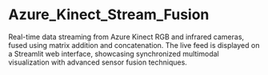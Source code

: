 # Azure_Kinect_Stream_Fusion
Real-time data streaming from Azure Kinect RGB and infrared cameras, fused using matrix addition and concatenation. The live feed is displayed on a Streamlit web interface, showcasing synchronized multimodal visualization with advanced sensor fusion techniques.
